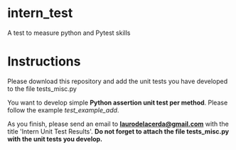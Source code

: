 # intern_test
A test to measure python and Pytest skills 

# Instructions

Please download this repository and add the unit tests you have developed to the file tests_misc.py

You want to develop simple **Python assertion unit test per method**. 
Please follow the example *test_example_add*.

As you finish, please send an email to **laurodelacerda@gmail.com** with the title 'Intern Unit Test Results'. 
**Do not forget to attach the file tests_misc.py with the unit tests you develop.**
